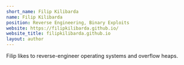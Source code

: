```yaml
---
short_name: Filip Kilibarda
name: Filip Kilibarda
position: Reverse Engineering, Binary Exploits
website: https://filipkilibarda.github.io/
website_title: filipkilibarda.github.io
layout: author
---
```

Filip likes to reverse-engineer operating systems and overflow heaps.